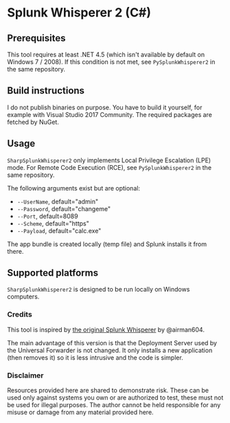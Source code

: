 # Splunk Whisperer 2 (C#)
## Prerequisites
This tool requires at least .NET 4.5 (which isn't available by default on Windows 7 / 2008). If this condition is not met, see `PySplunkWhisperer2` in the same repository.

## Build instructions
I do not publish binaries on purpose. You have to build it yourself, for example with Visual Studio 2017 Community. The required packages are fetched by NuGet.

## Usage
`SharpSplunkWhisperer2` only implements Local Privilege Escalation (LPE) mode. For Remote Code Execution (RCE),  see `PySplunkWhisperer2` in the same repository.

The following arguments exist but are optional:
* `--UserName`, default="admin"
* `--Password`, default="changeme"
* `--Port`, default=8089
* `--Scheme`, default="https"
* `--Payload`, default="calc.exe"

The app bundle is created locally (temp file) and Splunk installs it from there.

## Supported platforms
`SharpSplunkWhisperer2` is designed to be run locally on Windows computers.

### Credits
This tool is inspired by [the original Splunk Whisperer](https://github.com/airman604/splunk_whisperer) by @airman604.

The main advantage of this version is that the Deployment Server used by the Universal Forwarder is not changed. It only installs a new application (then removes it) so it is less intrusive and the code is simpler.

### Disclaimer
Resources provided here are shared to demonstrate risk. These can be used only against systems you own or are authorized to test, these must not be used for illegal purposes.
The author cannot be held responsible for any misuse or damage from any material provided here.